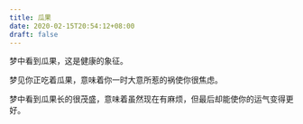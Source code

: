 ```yaml
---
title: 瓜果
date: 2020-02-15T20:54:12+08:00
draft: false
---
```


梦中看到瓜果，这是健康的象征。


梦见你正吃着瓜果，意味着你一时大意所惹的祸使你很焦虑。


梦中看到瓜果长的很茂盛，意味着虽然现在有麻烦，但最后却能使你的运气变得更好。

